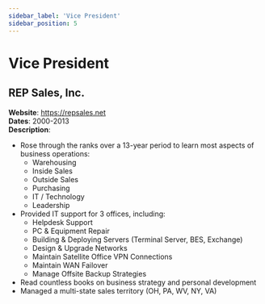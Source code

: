 ```yaml
---
sidebar_label: 'Vice President'
sidebar_position: 5
---
```


# Vice President

## REP Sales, Inc.
**Website**: https://repsales.net  
**Dates**: 2000-2013  
**Description**:
 - Rose through the ranks over a 13-year period to learn most aspects of business operations:
   - Warehousing
   - Inside Sales 
   - Outside Sales
   - Purchasing
   - IT / Technology
   - Leadership
 - Provided IT support for 3 offices, including:
   - Helpdesk Support
   - PC & Equipment Repair
   - Building & Deploying Servers (Terminal Server, BES, Exchange)
   - Design & Upgrade Networks
   - Maintain Satellite Office VPN Connections
   - Maintain WAN Failover
   - Manage Offsite Backup Strategies
 - Read countless books on business strategy and personal development
 - Managed a multi-state sales territory (OH, PA, WV, NY, VA)
